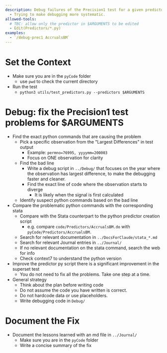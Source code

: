 ```yaml
---
description: Debug failures of the Precision1 test for a given predictor. 
  - Trying to make debugging more systematic.
allowed-tools:
  # TBC: allow only the predictor in $ARGUMENTS to be edited
  - Edit(Predictors/*.py)
examples:
  - `/debug-prec1 AccrualsBM`
---
```


# Set the Context
- Make sure you are in the `pyCode` folder
    - use `pwd` to check the current directory
- Run the test
    - `python3 utils/test_predictors.py --predictors $ARGUMENTS`

# Debug: fix the Precision1 test problems for $ARGUMENTS
- Find the exact python commands that are causing the problem
    - Pick a specific observation from the "Largest Differences" in test output
        - Example: `permno=76995, yyyymm=200003` 
        - Focus on ONE observation for clarity
    - Find the bad line
        - Write a debug script in `../Debug/` that focuses on the year where the observation has largest difference, to make the debugging faster and cleaner.
        - Find the exact line of code where the observation starts to diverge
            - It is likely when the signal is first calculated
    - Identify suspect python commands based on the bad line
- Compare the problematic python commands with the corresponding stata 
    - Compare with the Stata counterpart to the python predictor creation script
        - e.g. compare `code/Predictors/AccrualsBM.do` with `pyCode/Predictors/AccrualsBM.`        
    - Search for relevant documentation in `../DocsForClaude/stata_*.md`
    - Search for relevant Journal entries in `../Journal/`
    - If no relevant documentation on the stata command, search the web for info 
    - Check context7 to understand the python version
- Improve the predictor py script there is a significant improvement in the superset test   
    -  You do not need to fix all the problems. Take one step at a time.
- General strategy
    - Think about the plan before writing code
    - Do not assume the code you have written is correct. 
    - Do not hardcode data or use placeholders.
    - Write debugging code in `Debug/` 

# Document the Fix
- Document the lessons learned with an md file in `../Journal/    `
    - Make sure you are in the `pyCode` folder
    - Write a concise summary of the fix